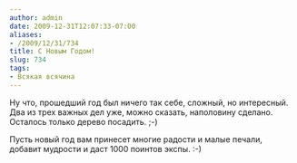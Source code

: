 ```yaml
---
author: admin
date: 2009-12-31T12:07:33-07:00
aliases:
- /2009/12/31/734
title: C Новым Годом!
slug: 734
tags:
- Всякая всячина
---
```


Ну что, прошедший год был ничего так себе, сложный, но интересный. Два из трех важных дел уже, можно сказать, наполовину сделано. Осталось только дерево посадить. ;-) 

Пусть новый год вам принесет многие радости и малые печали, добавит мудрости и даст 1000 поинтов экспы. :-)
